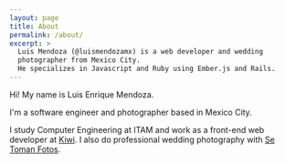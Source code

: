 ```yaml
---
layout: page
title: About
permalink: /about/
excerpt: >
  Luis Mendoza (@luismendozamx) is a web developer and wedding
  photographer from Mexico City.
  He specializes in Javascript and Ruby using Ember.js and Rails.
---
```


Hi! My name is Luis Enrique Mendoza.

I'm a software engineer and photographer based in Mexico City.

I study Computer Engineering at ITAM and work as a front-end web developer at [Kiwi](https://www.usekiwi.com). I also do professional wedding photography with [Se Toman Fotos](http://setomanfotos.com).

